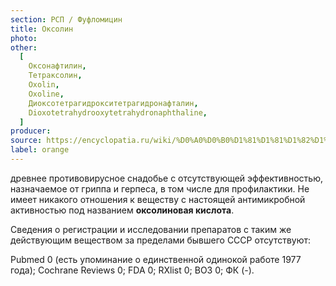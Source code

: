 ```yaml
---
section: РСП / Фуфломицин
title: Оксолин
photo:
other:
  [
    Оксонафтилин,
    Тетраксолин,
    Oxolin,
    Oxoline,
    Диоксотетрагидрокситетрагидронафталин,
    Dioxotetrahydrooxytetrahydronaphthaline,
  ]
producer:
source: https://encyclopatia.ru/wiki/%D0%A0%D0%B0%D1%81%D1%81%D1%82%D1%80%D0%B5%D0%BB%D1%8C%D0%BD%D1%8B%D0%B9_%D1%81%D0%BF%D0%B8%D1%81%D0%BE%D0%BA_%D0%BF%D1%80%D0%B5%D0%BF%D0%B0%D1%80%D0%B0%D1%82%D0%BE%D0%B2
label: orange
---
```


древнее противовирусное снадобье с отсутствующей эффективностью, назначаемое от гриппа и герпеса, в том числе для профилактики. Не имеет никакого отношения к веществу с настоящей антимикробной активностью под названием **оксолиновая кислота**.

Сведения о регистрации и исследовании препаратов с таким же действующим веществом за пределами бывшего СССР отсутствуют:

Pubmed 0 (есть упоминание о единственной одинокой работе 1977 года); Cochrane Reviews 0; FDA 0; RXlist 0; ВОЗ 0; ФК (-).
